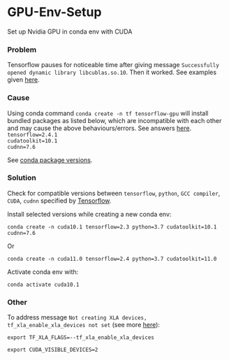 # GPU-Env-Setup
Set up Nvidia GPU in conda env with CUDA

### Problem
Tensorflow pauses for noticeable time after giving message `Successfully opened dynamic library libcublas.so.10`. Then it worked. See examples given [here](https://stackoverflow.com/questions/67847219/using-tensorflow-with-gpu-taking-a-long-time-for-loading-library-related-to-cuda).

### Cause
Using conda command `conda create -n tf tensorflow-gpu` will install bundled packages as listed below, which are incompatible with each other and may cause the above behaviours/errors. See answers [here](https://stackoverflow.com/questions/67175987/why-does-tensorflow-pause-for-3-minutes-after-successfully-opened-the-dynamic-l).   
`tensorflow=2.4.1`   
`cudatoolkit=10.1`  
`cudnn=7.6`  

See [conda package versions](https://anaconda.org/anaconda/cudnn/files).

### Solution
Check for compatible versions between `tensorflow`, `python`, `GCC compiler`, `CUDA`, `cudnn` specified by [Tensorflow](https://www.tensorflow.org/install/source#gpu).

Install selected versions while creating a new conda env:
```console
conda create -n cuda10.1 tensorflow=2.3 python=3.7 cudatoolkit=10.1 cudnn=7.6  
```
Or
```console
conda create -n cuda11.0 tensorflow=2.4 python=3.7 cudatoolkit=11.0  
```

Activate conda env with:
```console
conda activate cuda10.1
```

### Other
To address message `Not creating XLA devices, tf_xla_enable_xla_devices not set` (see more [here](https://github.com/tensorflow/tensorflow/issues/44683#:~:text=The%20Not%20creating%20XLA%20devices%2C%20tf_xla_enable_xla_devices%20not%20set%20message%20is%20an%20information%20log%20which%20you%20can%20safely%20ignore.)):
```console
export TF_XLA_FLAGS=--tf_xla_enable_xla_devices
```

```console
export CUDA_VISIBLE_DEVICES=2
```
